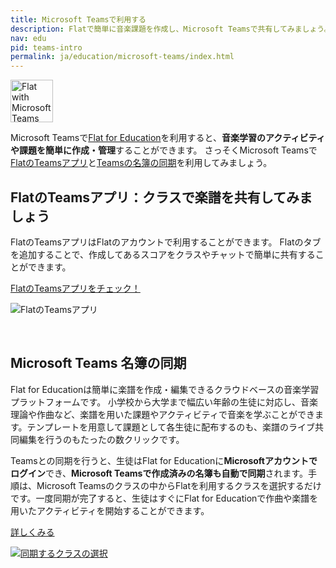 ```yaml
---
title: Microsoft Teamsで利用する
description: Flatで簡単に音楽課題を作成し、Microsoft Teamsで共有してみましょう。
nav: edu
pid: teams-intro
permalink: ja/education/microsoft-teams/index.html
---
```


<div class="fll"><img src="https://prod.flat-cdn.com/img/icons/product/teams.svg" alt="Flat with Microsoft Teams" style="border:0" width="68" height="68"></div>

Microsoft Teamsで[Flat for Education](https://flat.io/ja/edu)を利用すると、**音楽学習のアクティビティや課題を簡単に作成・管理**することができます。
さっそくMicrosoft Teamsで[FlatのTeamsアプリ](/help/ja/education/microsoft-teams/アプリ.html)と[Teamsの名簿の同期](/help/ja/education/microsoft-teams/Flatにクラスを作成.html)を利用してみましょう。

## FlatのTeamsアプリ：クラスで楽譜を共有してみましょう

FlatのTeamsアプリはFlatのアカウントで利用することができます。
Flatのタブを追加することで、作成してあるスコアをクラスやチャットで簡単に共有することができます。

<div class="btn-cta-wrapper"><a href="/help/en/education/microsoft-teams/app.html" class="btn-cta-site">FlatのTeamsアプリをチェック！</a></div>

![FlatのTeamsアプリ](/help/assets/img/edu-ja/microsoft-teams-shared-score.png)

<br>


## Microsoft Teams 名簿の同期

Flat for Educationは簡単に楽譜を作成・編集できるクラウドベースの音楽学習プラットフォームです。
小学校から大学まで幅広い年齢の生徒に対応し、音楽理論や作曲など、楽譜を用いた課題やアクティビティで音楽を学ぶことができます。テンプレートを用意して課題として各生徒に配布するのも、楽譜のライブ共同編集を行うのもたったの数クリックです。

Teamsとの同期を行うと、生徒はFlat for Educationに**Microsoftアカウントでログイン**でき、**Microsoft Teamsで作成済みの名簿も自動で同期**されます。手順は、Microsoft Teamsのクラスの中からFlatを利用するクラスを選択するだけです。一度同期が完了すると、生徒はすぐにFlat for Educationで作曲や楽譜を用いたアクティビティを開始することができます。
<div class="btn-cta-wrapper"><a href="/help/en/education/microsoft-teams/setup-course.html" class="btn-cta-site">詳しくみる</a></div>

[![同期するクラスの選択](/help/assets/img/edu-ja/microsoft-teams-sync-class.png)](/help/ja/education/microsoft-teams/Flatにクラスを作成.html)
